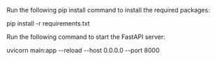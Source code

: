 Run the following pip install command to install the required packages:

pip install -r requirements.txt

Run the following command to start the FastAPI server:

uvicorn main:app --reload --host 0.0.0.0 --port 8000


